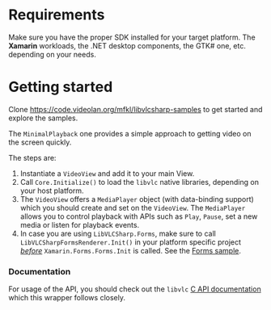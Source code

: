 # Requirements

Make sure you have the proper SDK installed for your target platform. The **Xamarin** workloads, the .NET desktop components, the GTK# one, etc. depending on your needs.

# Getting started

Clone https://code.videolan.org/mfkl/libvlcsharp-samples to get started and explore the samples.

The `MinimalPlayback` one provides a simple approach to getting video on the screen quickly.

The steps are:
1. Instantiate a `VideoView` and add it to your main View. 
2. Call `Core.Initialize()` to load the `libvlc` native libraries, depending on your host platform.
3. The `VideoView` offers a `MediaPlayer` object (with data-binding support) which you should create and set on the `VideoView`. The `MediaPlayer` allows you to control playback with APIs such as `Play`, `Pause`, set a new media or listen for playback events.
4. In case you are using `LibVLCSharp.Forms`, make sure to call `LibVLCSharpFormsRenderer.Init()` in your platform specific project [*before*](https://forums.xamarin.com/discussion/comment/57605/#Comment_57605) `Xamarin.Forms.Forms.Init` is called. See the [Forms sample](https://github.com/videolan/libvlcsharp/tree/master/Samples/Forms).

### Documentation

For usage of the API, you should check out the `libvlc` [C API documentation](https://www.videolan.org/developers/vlc/doc/doxygen/html/group__libvlc.html) which this wrapper follows closely.